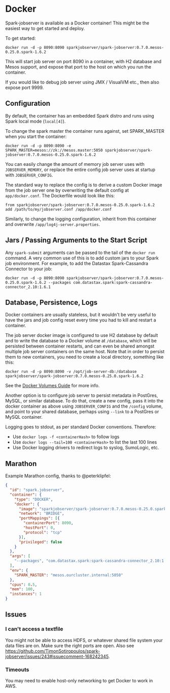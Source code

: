 # Docker

Spark-jobserver is available as a Docker container!  This might be the easiest way to get started and deploy.

To get started:

    docker run -d -p 8090:8090 sparkjobserver/spark-jobserver:0.7.0.mesos-0.25.0.spark-1.6.2 

This will start job server on port 8090 in a container, with H2 database and Mesos support, and expose that port to the host on which you run the container.

If you would like to debug job server using JMX / VisualVM etc., then also expose port 9999.

## Configuration

By default, the container has an embedded Spark distro and runs using Spark local mode (`local[4]`).

To change the spark master the container runs against, set SPARK_MASTER when you start the container:

    docker run -d -p 8090:8090 -e SPARK_MASTER=mesos://zk://mesos.master:5050 sparkjobserver/spark-jobserver:0.7.0.mesos-0.25.0.spark-1.6.2

You can easily change the amount of memory job server uses with `JOBSERVER_MEMORY`, or replace the entire config job server uses at startup with `JOBSERVER_CONFIG`.

The standard way to replace the config is to derive a custom Docker image from the job server one by overwriting the default config at `app/docker.conf`.  The Dockerfile would look like this:

    from sparkjobserver/spark-jobserver:0.7.0.mesos-0.25.0.spark-1.6.2
    add /path/to/my/jobserver.conf /app/docker.conf

Similarly, to change the logging configuration, inherit from this container and overwrite `/app/log4j-server.properties`.

## Jars / Passing Arguments to the Start Script

Any `spark-submit` arguments can be passed to the tail of the `docker run` command.  A very common use of this is to add custom jars to your Spark job environment.  For example, to add the Datastax Spark-Cassandra Connector to your job:

    docker run -d -p 8090:8090 sparkjobserver/spark-jobserver:0.7.0.mesos-0.25.0.spark-1.6.2 --packages com.datastax.spark:spark-cassandra-connector_2.10:1.6.1

## Database, Persistence, Logs

Docker containers are usually stateless, but it wouldn't be very useful to have the jars and job config reset every time you had to kill and restart a container.

The job server docker image is configured to use H2 database by default and to write the database to a Docker volume at `/database`, which will be persisted between container restarts, and can even be shared amongst multiple job server containers on the same host. Note that in order to persist them to new containers, you need to create a local directory, something like this:

    docker run -d -p 8090:8090 -v /opt/job-server-db:/database sparkjobserver/spark-jobserver:0.7.0.mesos-0.25.0.spark-1.6.2

See the [Docker Volumes Guide](http://docs-stage.docker.com/userguide/dockervolumes/#volume) for more info.

Another option is to configure job server to persist metadata in PostGres, MySQL, or similar database.  To do that, create a new config, pass it into the docker container as above using `JOBSERVER_CONFIG` and the `/config` volume, and point to your shared database, perhaps using `--link` to a PostGres or MySQL container.

Logging goes to stdout, as per standard Docker conventions.  Therefore:

* Use `docker logs -f <containerHash>` to follow logs
* Use `docker logs --tail=100 <containerHash>` to list the last 100 lines
* Use Docker logging drivers to redirect logs to syslog, SumoLogic, etc.

## Marathon

Example Marathon config, thanks to @peterklipfel:

```json
{
  "id": "spark.jobserver",
  "container": {
    "type": "DOCKER",
    "docker": {
      "image": "sparkjobserver/spark-jobserver:0.7.0.mesos-0.25.0.spark-1.6.2",
      "network": "BRIDGE",
      "portMappings": [{
        "containerPort": 8090,
        "hostPort": 0,
        "protocol": "tcp"
      }],
      "privileged": false
    }
  },
  "args": [
    "--packages", "com.datastax.spark:spark-cassandra-connector_2.10:1.6.1,com.github.sstone:amqp-client_2.10:1.5,com.rabbitmq:amqp-client:3.2.1, com.typesafe.akka:akka-actor_2.10:2.3.11,com.github.nscala-time:nscala-time_2.10:1.6.0,com.fasterxml.jackson.core:jackson-core:2.2.2, com.fasterxml.jackson.core:jackson-databind:2.2.2,com.fasterxml.jackson.module:jackson-module-scala_2.10:2.2.2,org.scalaj:scalaj-http_2.10:1.1.4,org.elasticsearch:elasticsearch-spark_2.10:2.1.0.Beta3,spark.jobserver:job-server-api:0.6.2,spark.jobserver:job-server-extras:0.6.2"
  ],
  "env": {
    "SPARK_MASTER": "mesos.ourcluster.internal:5050"
  },
  "cpus": 0.5,
  "mem": 100,
  "instances": 1
}
```

## Issues

### I can't access a textfile

You might not be able to access HDFS, or whatever shared file system your data files are on.  Make sure the right ports are open.  Also see https://github.com/TimonSotiropoulos/spark-jobserver/issues/243#issuecomment-168242345.

### Timeouts

You may need to enable host-only networking to get Docker to work in AWS.
